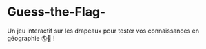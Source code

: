 # Guess-the-Flag-
Un jeu interactif sur les drapeaux pour tester vos connaissances en géographie 🌎🚩 !

